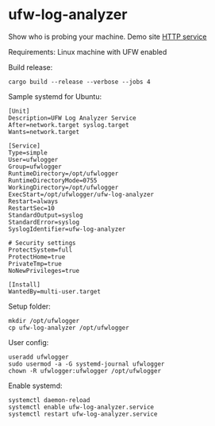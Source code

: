 # ufw-log-analyzer
Show who is probing your machine. Demo site [HTTP service](http://85.198.110.146:8080)

Requirements: Linux machine with UFW enabled

Build release:
```
cargo build --release --verbose --jobs 4
```

Sample systemd for Ubuntu:
```
[Unit]
Description=UFW Log Analyzer Service
After=network.target syslog.target
Wants=network.target

[Service]
Type=simple
User=ufwlogger
Group=ufwlogger
RuntimeDirectory=/opt/ufwlogger
RuntimeDirectoryMode=0755
WorkingDirectory=/opt/ufwlogger
ExecStart=/opt/ufwlogger/ufw-log-analyzer
Restart=always
RestartSec=10
StandardOutput=syslog
StandardError=syslog
SyslogIdentifier=ufw-log-analyzer

# Security settings
ProtectSystem=full
ProtectHome=true
PrivateTmp=true
NoNewPrivileges=true

[Install]
WantedBy=multi-user.target
```

Setup folder:
```
mkdir /opt/ufwlogger
cp ufw-log-analyzer /opt/ufwlogger
```


User config:
```
useradd ufwlogger
sudo usermod -a -G systemd-journal ufwlogger
chown -R ufwlogger:ufwlogger /opt/ufwlogger
```

Enable systemd:
```
systemctl daemon-reload
systemctl enable ufw-log-analyzer.service
systemctl restart ufw-log-analyzer.service
```
